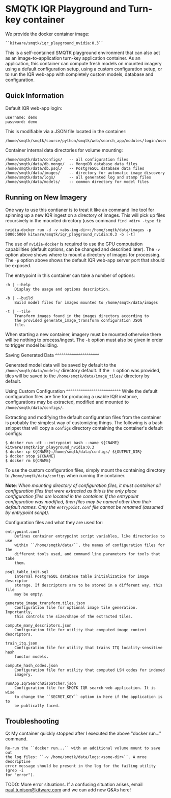 SMQTK IQR Playground and Turn-key container
===========================================

We provide the docker container image:

    ``kitware/smqtk/iqr_playground_nvidia:0.3``

This is a self-contained SMQTK playground environment that can also act as an
image-to-application turn-key application container. As an application, this
container can compute fresh models on mounted imagery using a default
configuration setup, using a custom configuration setup, or to run the IQR
web-app with completely custom models, database and configuration.


Quick Information
-----------------

Default IQR web-app login:

    username: demo
    password: demo

This is modifiable via a JSON file located in the container:

    /home/smqtk/smqtk/source/python/smqtk/web/search_app/modules/login/users.json

Container internal data directories for volume mounting:

    /home/smqtk/data/configs/   -- all configuration files
    /home/smqtk/data/db.mongo/  -- MongoDB database data files
    /home/smqtk/data/db.psql/   -- PostgreSQL database data files
    /home/smqtk/data/images/    -- directory for automatic image discovery
    /home/smqtk/data/logs/      -- all generated log and stamp files
    /home/smqtk/data/models/    -- common directory for model files


Running on New Imagery
----------------------
One way to use this contianer is to treat it like an command line tool for
spinning up a new IQR ingest on a directory of images. This will pick up files
recursively in the mounted directory (uses command ``find <dir> -type f``):

    nvidia-docker run -d -v <abs-img-dir>:/home/smqtk/data/images -p 5000:5000 kitware/smqtk/iqr_playground_nvidia:0.3 -b [-t]

The use of ``nvidia-docker`` is required to use the GPU computation
capabilities (default options, can be changed and described later).
The ``-v`` option above shows where to mount a directory of images for
processing. The ``-p`` option above shows the default IQR web-app server port
that should be exposed.

The entrypoint in this container can take a number of options:

    -h | --help
        Display the usage and options description.

    -b | --build
        Build model files for images mounted to /home/smqtk/data/images

    -t | --tile
        Transform images found in the images directory according to
        the provided generate_image_transform configuration JSON
        file.

When starting a new container, imagery must be mounted otherwise there will be
nothing to process/ingest. The ``-b`` option must also be given in order to
trigger model building.


Saving Generated Data
^^^^^^^^^^^^^^^^^^^^^

Generated model data will be saved by default to the
``/home/smqtk/data/models/`` directory default.
If the ``-t`` option was provided, tiles will be saved to the
``/home/smqtk/data/image_tiles/`` directory by default.


Using Custom Configuration
^^^^^^^^^^^^^^^^^^^^^^^^^^
While the default configuration files are fine for producing a usable IQR
instance, configurations may be extracted, modified and mounted to
``/home/smqtk/data/configs/``.

Extracting and modifying the default configuration files from the container is
probably the simplest way of customizing things. The following is a bash
snippet that will copy a ``configs`` directory containing the container's
default configs:

    $ docker run -dt --entrypoint bash --name ${CNAME} kitware/smqtk/iqr_playground_nvidia:0.3
    $ docker cp ${CNAME}:/home/smqtk/data/configs/ ${OUTPUT_DIR}
    $ docker stop ${CNAME}
    $ docker rm ${CNAME}

To use the custom configuration files, simply mount the containing directory to
``/home/smqtk/data/configs`` when running the container.

**Note**: *When mounting directory of configuration files, it must container all
configuration files that were extracted as this is the only place configuration
files are located in the container. If the entrypoint configuration was
modified, then files may be named other than their default names. Only the
``entrypoint.conf`` file cannot be renamed (assumed by entrypoint script).*

Configuration files and what they are used for:

    entrypoint.conf
        Defines container entrypoint script variables, like directories to use
        within ``/home/smqtk/data/``, the names of configuration files for the
        different tools used, and command line parameters for tools that take
        them.

    psql_table_init.sql
        Internal PostgreSQL database table initialization for image descriptor
        storage. If descriptors are to be stored in a different way, this file
        may be empty.

    generate_image_transform.tiles.json
        Configuration file for optional image tile generation. Importantly,
        this controls the size/shape of the extracted tiles.

    compute_many_descriptors.json
        Configuration file for utility that computed image content descriptors.

    train_itq.json
        Configuration file for utility that trains ITQ locality-sensitive hash
        functor models.

    compute_hash_codes.json
        Configuration file for utility that computed LSH codes for indexed
        imagery.

    runApp.IqrSearchDispatcher.json
        Configuration file for SMQTK IQR search web application. It is wise
        to change the ``SECRET_KEY`` option in here if the application is to
        be publically faced.


Troubleshooting
---------------

Q: My container quickly stopped after I executed the above "docker run..."
command.

    Re-run the ``docker run...`` with an additional volume mount to save out
    the log files: ``-v /home/smqtk/data/logs:<some-dir>``. A mroe descriptive
    error message should be present in the log for the failing utility (grep -i
    for "error").

TODO: More error situations. If a confusing situation arises, email
paul.tunison@kitware.com and we can add new Q&As here!
